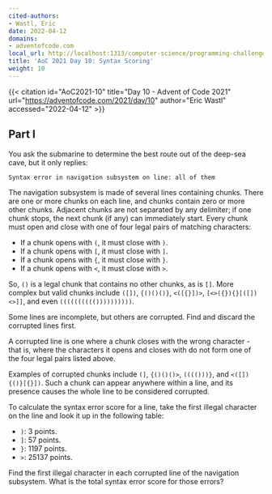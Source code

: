 ```yaml
---
cited-authors:
- Wastl, Eric
date: 2022-04-12
domains:
- adventofcode.com
local_url: http://localhost:1313/computer-science/programming-challenges/advent-of-code/2021/src/AoC2021/SyntaxScoring/
title: 'AoC 2021 Day 10: Syntax Scoring'
weight: 10
---
```


{{< citation
    id="AoC2021-10"
    title="Day 10 - Advent of Code 2021"
    url="https://adventofcode.com/2021/day/10"
    author="Eric Wastl"
    accessed="2022-04-12" >}}

## Part I

You ask the submarine to determine the best route out of the deep-sea cave, but
it only replies:

```shell
Syntax error in navigation subsystem on line: all of them
```

The navigation subsystem is made of several lines containing chunks. There are
one or more chunks on each line, and chunks contain zero or more other chunks.
Adjacent chunks are not separated by any delimiter; if one chunk stops, the next
chunk (if any) can immediately start. Every chunk must open and close with one
of four legal pairs of matching characters:

* If a chunk opens with `(`, it must close with `)`.
* If a chunk opens with `[`, it must close with `]`.
* If a chunk opens with `{`, it must close with `}`.
* If a chunk opens with `<`, it must close with `>`.

So, `()` is a legal chunk that contains no other chunks, as is `[]`. More
complex but valid chunks include `([])`, `{()()()}`, `<([{}])>`,
`[<>({}){}[([])<>]]`, and even `(((((((((())))))))))`.

Some lines are incomplete, but others are corrupted. Find and discard the
corrupted lines first.

A corrupted line is one where a chunk closes with the wrong character - that is,
where the characters it opens and closes with do not form one of the four legal
pairs listed above.

Examples of corrupted chunks include `(]`, `{()()()>`, `(((()))}`, and
`<([]){()}[{}])`. Such a chunk can appear anywhere within a line, and its
presence causes the whole line to be considered corrupted.

To calculate the syntax error score for a line, take the first illegal character
on the line and look it up in the following table:

* `)`: 3 points.
* `]`: 57 points.
* `}`: 1197 points.
* `>`: 25137 points.

Find the first illegal character in each corrupted line of the navigation
subsystem. What is the total syntax error score for those errors?
